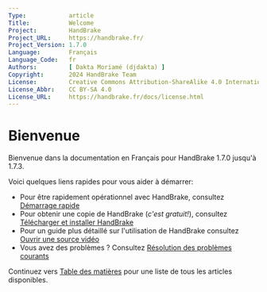 ```yaml
---
Type:            article
Title:           Welcome
Project:         HandBrake
Project_URL:     https://handbrake.fr/
Project_Version: 1.7.0
Language:        Français
Language_Code:   fr
Authors:         [ Dakta Moriamé (djdakta) ]
Copyright:       2024 HandBrake Team
License:         Creative Commons Attribution-ShareAlike 4.0 International
License_Abbr:    CC BY-SA 4.0
License_URL:     https://handbrake.fr/docs/license.html
---
```


Bienvenue
=======

Bienvenue dans la documentation en Français pour HandBrake 1.7.0 jusqu'à 1.7.3.

Voici quelques liens rapides pour vous aider à démarrer:

- Pour être rapidement opérationnel avec HandBrake, consultez [Démarrage rapide](introduction/quick-start.html)
- Pour obtenir une copie de HandBrake (*c'est gratuit!*), consultez [Télécharger et installer HandBrake](get-handbrake/download-and-install.html)
- Pour un guide plus détaillé sur l'utilisation de HandBrake consultez [Ouvrir une source vidéo](workflow/open-video-source.html)
- Vous avez des problèmes ? Consultez [Résolution des problèmes courants](help/troubleshooting-common-issues.html)

Continuez vers [Table des matières](table-of-contents.html) pour une liste de tous les articles disponibles.
